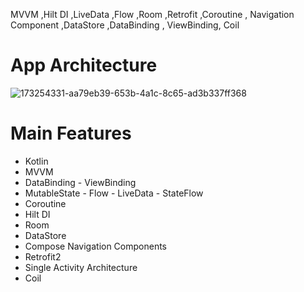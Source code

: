 MVVM ,Hilt DI ,LiveData ,Flow ,Room ,Retrofit ,Coroutine , Navigation Component ,DataStore ,DataBinding , ViewBinding, Coil

# App Architecture

![173254331-aa79eb39-653b-4a1c-8c65-ad3b337ff368](https://user-images.githubusercontent.com/32409526/190957544-cf7cb45f-4e63-449e-bed2-427ccbad540b.jpg)


# Main Features
* Kotlin
* MVVM
* DataBinding - ViewBinding
* MutableState - Flow - LiveData - StateFlow
* Coroutine
* Hilt DI
* Room
* DataStore
* Compose Navigation Components
* Retrofit2
* Single Activity Architecture
* Coil
